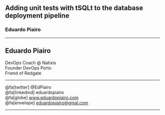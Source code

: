 ## Adding unit tests with tSQLt to the database deployment pipeline

### Eduardo Piairo

---

## Eduardo Piairo
<span class="smallText">
    DevOps Coach @ Natixis <br/> 
    Founder DevOps Porto <br/>
    Friend of Redgate
</span>

<hr>

@fa[twitter] @EdPiairo <br/>
@fa[linkedind] eduardopiairo <br/>
@fa[globe] www.eduardopiairo.com <br/>
@fa[envelope] eduardopiairo@gmal.com <br/>

---
